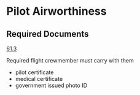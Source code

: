 # Pilot Airworthiness

## Required Documents

[61.3]()

Required flight crewmember must carry with them

- pilot certificate
- medical certificate
- government issued photo ID

